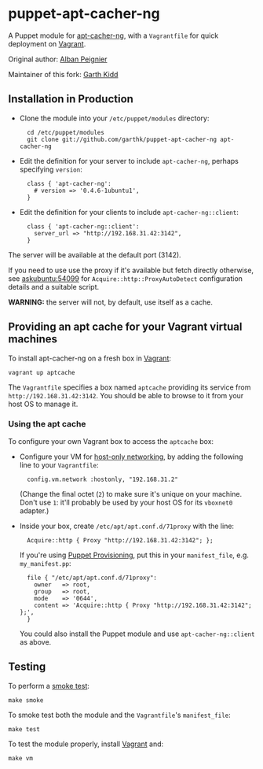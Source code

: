 # puppet-apt-cacher-ng

A Puppet module for [apt-cacher-ng], with a `Vagrantfile` for quick
deployment on [Vagrant].

Original author: [Alban Peignier]

Maintainer of this fork: [Garth Kidd]

## Installation in Production

* Clone the module into your `/etc/puppet/modules` directory:

        cd /etc/puppet/modules
        git clone git://github.com/garthk/puppet-apt-cacher-ng apt-cacher-ng

* Edit the definition for your server to include `apt-cacher-ng`, perhaps
  specifying `version`:

        class { 'apt-cacher-ng':
          # version => '0.4.6-1ubuntu1',
        }

* Edit the definition for your clients to include `apt-cacher-ng::client`:

        class { 'apt-cacher-ng::client':
          server_url => "http://192.168.31.42:3142",
        }

The server will be available at the default port (3142).

If you need to use use the proxy if it's available but fetch directly
otherwise, see [askubuntu:54099] for `Acquire::http::ProxyAutoDetect`
configuration details and a suitable script. 

**WARNING:** the server will not, by default, use itself as a cache.

## Providing an apt cache for your Vagrant virtual machines

To install apt-cacher-ng on a fresh box in [Vagrant]:

    vagrant up aptcache

The `Vagrantfile` specifies a box named `aptcache` providing its service
from `http://192.168.31.42:3142`. You should be able to browse to it from
your host OS to manage it.

### Using the apt cache

To configure your own Vagrant box to access the `aptcache` box:

* Configure your VM for [host-only networking], by adding the following line
  to your `Vagrantfile`:

        config.vm.network :hostonly, "192.168.31.2"

    (Change the final octet (`2`) to make sure it's unique on your machine. 
    Don't use `1`: it'll probably be used by your host OS for its `vboxnet0`
    adapter.)

* Inside your box, create `/etc/apt/apt.conf.d/71proxy` with the line:

        Acquire::http { Proxy "http://192.168.31.42:3142"; };

    If you're using [Puppet Provisioning], put this in your `manifest_file`, 
    e.g. `my_manifest.pp`:

        file { "/etc/apt/apt.conf.d/71proxy": 
          owner   => root,
          group   => root,
          mode    => '0644',
          content => 'Acquire::http { Proxy "http://192.168.31.42:3142"; };',
        }

    You could also install the Puppet module and use `apt-cacher-ng::client`
    as above. 

## Testing

To perform a [smoke test]: 

    make smoke

To smoke test both the module and the `Vagrantfile`'s `manifest_file`:

    make test

To test the module properly, install [Vagrant] and:

    make vm

[apt-cacher-ng]: http://www.unix-ag.uni-kl.de/~bloch/acng/
[smoke test]: http://docs.puppetlabs.com/guides/tests_smoke.htm
[Alban Peignier]: https://github.com/albanpeignier
[Garth Kidd]: https://github.com/garthk
[Vagrant]: http://vagrantup.com/
[host-only networking]: http://vagrantup.com/docs/host_only_networking.html
[askubuntu:54099]: http://askubuntu.com/a/54099
[Puppet Provisioning]: http://vagrantup.com/docs/provisioners/puppet.html
